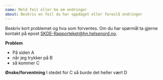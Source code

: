 ```yaml
---
name: Meld feil eller be om endringer
about: Beskriv en feil du har oppdaget eller foreslå endringer
---
```


Beskriv kort problemet og hva som forventes. Om du har spørmål ta gjerne kontakt på epost [SKDE-Rapporteket@hn.helsenord.no](mailto:SKDE-Rapporteket@hn.helsenord.no).

**Problem**
- På siden A
- når jeg trykker på B
- så kommer C

**Ønske/forventning**
I stedet for C så burde det heller vært D
